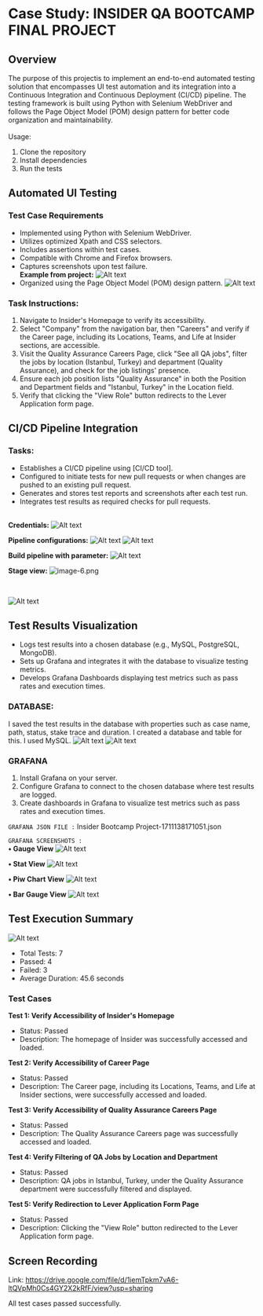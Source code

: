# Case Study: INSIDER QA BOOTCAMP FINAL PROJECT

## Overview
The purpose of this projectis to implement an end-to-end automated testing solution that encompasses UI test automation and its integration into a Continuous Integration and Continuous Deployment (CI/CD) pipeline. The testing framework is built using Python with Selenium WebDriver and follows the Page Object Model (POM) design pattern for better code organization and maintainability.<br/><br/>
Usage:<br/>
1.	Clone the repository
2.	Install dependencies
3.	Run the tests

## Automated UI Testing

### Test Case Requirements
- Implemented using Python with Selenium WebDriver.
- Utilizes optimized Xpath and CSS selectors.
- Includes assertions within test cases.
- Compatible with Chrome and Firefox browsers.
- Captures screenshots upon test failure.<br/>
**Example from project:**
![Alt text](report_images/image.png)
- Organized using the Page Object Model (POM) design pattern.
![Alt text](report_images/image-1.png)

### Task Instructions:
1. Navigate to Insider's Homepage to verify its accessibility.
2. Select "Company" from the navigation bar, then "Careers" and verify if the Career page, including its Locations, Teams, and Life at Insider sections, are accessible.
3. Visit the Quality Assurance Careers Page, click "See all QA jobs", filter the jobs by location (Istanbul, Turkey) and department (Quality Assurance), and check for the job listings' presence.
4. Ensure each job position lists "Quality Assurance" in both the Position and Department fields and "Istanbul, Turkey" in the Location field.
5. Verify that clicking the "View Role" button redirects to the Lever Application form page.

## CI/CD Pipeline Integration

### Tasks:
- Establishes a CI/CD pipeline using [CI/CD tool].
- Configured to initiate tests for new pull requests or when changes are pushed to an existing pull request.
- Generates and stores test reports and screenshots after each test run.
- Integrates test results as required checks for pull requests.<br/><br/>



**Credentials:**
![Alt text](report_images/image-2.png)

**Pipeline configurations:**
![Alt text](report_images/image-3.png)
![Alt text](report_images/image-4.png)

**Build pipeline with parameter:**
![Alt text](report_images/image-5.png)

**Stage view:**
![image-6.png](report_images%2Fimage-6.png)

<br/>

![Alt text](report_images/image-8.png)


## Test Results Visualization
- Logs test results into a chosen database (e.g., MySQL, PostgreSQL, MongoDB).
- Sets up Grafana and integrates it with the database to visualize testing metrics.
- Develops Grafana Dashboards displaying test metrics such as pass rates and execution times.

### DATABASE:
I saved the test results in the database with properties such as case name, path,  status, stake trace and duration. I created a database and table for this. I used MySQL.
![Alt text](report_images/image-9.png)
![Alt text](report_images/image-10.png)


### GRAFANA
1. Install Grafana on your server.
2. Configure Grafana to connect to the chosen database where test results are logged.
3. Create dashboards in Grafana to visualize test metrics such as pass rates and execution times.

`GRAFANA JSON FILE :`
Insider Bootcamp Project-1711138171051.json<br/>

`GRAFANA SCREENSHOTS :`<br/>
**•	Gauge View**
![Alt text](report_images/image-11.png)

**•	Stat  View**
![Alt text](report_images/image-12.png)

**•	Piw Chart View**
![Alt text](report_images/image-13.png)

**• Bar Gauge View**
![Alt text](report_images/image-14.png)


## Test Execution Summary
![Alt text](report_images/image-15.png)

- Total Tests: 7
- Passed: 4
- Failed: 3
- Average Duration: 45.6 seconds


### Test Cases
**Test 1: Verify Accessibility of Insider's Homepage**
- Status: Passed
- Description: The homepage of Insider was successfully accessed and loaded.

**Test 2: Verify Accessibility of Career Page**
- Status: Passed
- Description: The Career page, including its Locations, Teams, and Life at Insider sections, were successfully accessed and loaded.

**Test 3: Verify Accessibility of Quality Assurance Careers Page**
- Status: Passed
- Description: The Quality Assurance Careers page was successfully accessed and loaded.

**Test 4: Verify Filtering of QA Jobs by Location and Department**
- Status: Passed
- Description: QA jobs in Istanbul, Turkey, under the Quality Assurance department were successfully filtered and displayed.

**Test 5: Verify Redirection to Lever Application Form Page**
- Status: Passed
- Description: Clicking the "View Role" button redirected to the Lever Application form page.


## Screen Recording
Link: https://drive.google.com/file/d/1iemTpkm7vA6-ltQVpMh0Cs4GY2X2kRfF/view?usp=sharing

All test cases passed successfully.






